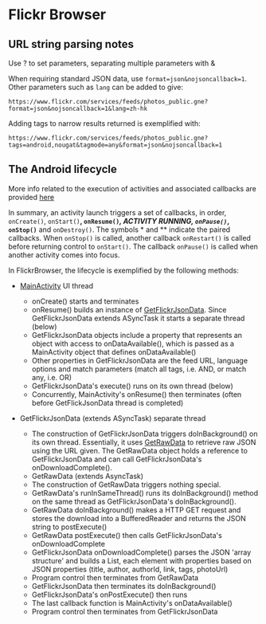 # Flickr Browser

## URL string parsing notes

Use ? to set parameters, separating multiple parameters with &

When requiring standard JSON data, use `format=json&nojsoncallback=1`. Other parameters such as `lang` can be added to give:

`https://www.flickr.com/services/feeds/photos_public.gne?format=json&nojsoncallback=1&lang=zh-hk`

Adding tags to narrow results returned is exemplified with:

`https://www.flickr.com/services/feeds/photos_public.gne?tags=android,nougat&tagmode=any&format=json&nojsoncallback=1`

## The Android lifecycle

More info related to the execution of activities and associated callbacks are provided [here](https://developer.android.com/guide/components/activities/activity-lifecycle)

In summary, an activity launch triggers a set of callbacks, in order, `onCreate()`, `onStart()`**, `onResume()`*, ACTIVITY RUNNING, `onPause()`*, `onStop()`** and `onDestroy()`. The symbols * and ** indicate the paired callbacks. When `onStop()` is called, another callback `onRestart()` is called before returning control to `onStart()`. The callback `onPause()` is called when another activity comes into focus.

In FlickrBrowser, the lifecycle is exemplified by the following methods:

+ [MainActivity](/app/src/main/java/jamesapps/example/flickrbrowser/MainActivity.java) UI thread
  + onCreate() starts and terminates
  + onResume() builds an instance of [GetFlickrJsonData](/app/src/main/java/jamesapps/example/flickrbrowser/GetFlickrJsonData.java). Since GetFlickrJsonData extends ASyncTask it starts a separate thread (below)
  + GetFlickrJsonData objects include a property that represents an object with access to onDataAvailable(), which is passed as a MainActivity object that defines onDataAvailable()
  + Other properties in GetFlickrJsonData are the feed URL, language options and match parameters (match all tags, i.e. AND, or match any, i.e. OR)
  + GetFlickrJsonData's execute() runs on its own thread (below)
  + Concurrently, MainActivity's onResume() then terminates (often before GetFlickJsonData thread is completed)

+ GetFlickrJsonData (extends ASyncTask) separate thread
  + The construction of GetFlickrJsonData triggers doInBackground() on its own thread. Essentially, it uses [GetRawData](/app/src/main/java/jamesapps/example/flickrbrowser/GetRawData.java) to retrieve raw JSON using the URL given. The GetRawData object holds a reference to GetFlickrJsonData and can call GetFlickrJsonData's onDownloadComplete().
  + GetRawData (extends AsyncTask)
  + The construction of GetRawData triggers nothing special.
  + GetRawData's runInSameThread() runs its doInBackground() method on the same thread as GetFlickrJsonData's doInBackground().
  + GetRawData doInBackground() makes a HTTP GET request and stores the download into a BufferedReader and returns the JSON string to postExecute()
  + GetRawData postExecute() then calls GetFlickrJsonData's onDownloadComplete
  + GetFlickrJsonData onDownloadComplete() parses the JSON 'array structure' and builds a List<Photo>, each element with properties based on JSON properties (title, author, authorId, link, tags, photoUrl)
  + Program control then terminates from GetRawData
  + GetFlickrJsonData then terminates its doInBackground()
  + GetFlickrJsonData's onPostExecute() then runs
  + The last callback function is MainActivity's onDataAvailable()
  + Program control then terminates from GetFlickrJsonData